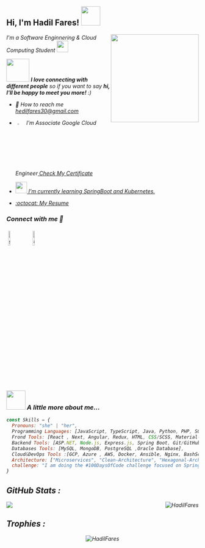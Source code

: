 <h2> Hi, I'm Hadil Fares! <img src="https://media.giphy.com/media/mGcNjsfWAjY5AEZNw6/giphy.gif" width="50"></h2>
<img align='right' src="https://media.giphy.com/media/ieyl9zmCjO4b4t6qoY/giphy.gif" width="230">
<p><em>I'm a  Software Enginnering & Cloud Computing Student <img src="https://media.giphy.com/media/fYSnHlufseco8Fh93Z/giphy.gif" width="30"</em></p>
    
<img src="https://media.giphy.com/media/LnQjpWaON8nhr21vNW/giphy.gif" width="60"> <em><b>I love connecting with different people</b> so if you want to say <b>hi, I'll be happy to meet you more!</b> :)</em>

- 📧      How to reach me  hedilfares30@gmail.com 
 - <img alt="google" width="3%" style="padding:5px"    src="https://www.vectorlogo.zone/logos/google_cloud/google_cloud-icon.svg"> I'm Associate  Google Cloud Engineer<a href="https://www.credential.net/2a9224e0-4f52-4662-a031-12c03d11928c?key=d18064f241b75b0afdba70bb3fb1de350e17057b00b43b7ca5afcf1824de16c8"> Check My Certificate

 - <img src="https://media.giphy.com/media/WUlplcMpOCEmTGBtBW/giphy.gif" width="30"> I’m currently learning SpringBoot and Kubernetes.

 -  :octocat: [My Resume](https://drive.google.com/file/d/10tIV5UkI271ve7U1jrkCdB2YP7XTHt0K/view?usp=sharing)
<h3 align="left" > Connect with me 🤝 </h3>
<p align="left">
	<a href="https://github.com/HadilFares"><img alt="github" width="10%" style="padding:5px" src="https://img.icons8.com/clouds/100/000000/github.png"/></a>
	<a href="https://www.linkedin.com/in/hadilfares/"><img alt="linkedin" width="10%" style="padding:5px" src="https://img.icons8.com/clouds/100/000000/linkedin.png"/></a>
</p>
<h3><img src="https://media.giphy.com/media/VgCDAzcKvsR6OM0uWg/giphy.gif" width="50"> A little more about me...  </h3>

```javascript
const Skills = {
  Pronouns: "she" | "her",
  Programming Languages: [JavaScript, TypeScript, Java, Python, PHP, SQL, PL/SQL, C/C++],
  Frond Tools: [React , Next, Angular, Redux, HTML, CSS/SCSS, Material-UI],
  Backend Tools: [ASP.NET, Node.js, Express.js, Spring Boot, Git/GitHub, Swagger,Postman],
  Databases Tools: [MySQL, MongoDB, PostgreSQL ,Oracle Database],
  Cloud&DevOps Tools :[GCP, Azure , AWS, Docker, Ansible, Nginx, BashScript, Github CI/CD]
  Architecture: ["Microservices", "Clean-Architecture", "Hexagonal-Architecture", "Design System Pattern"],
  challenge: "I am doing the #100DaysOfCode challenge focused on SpringBoot and Kubernetes"
}
```



##  <b>GitHub Stats :</b>
<img src="https://github-readme-stats.vercel.app/api/top-langs/?username=HadilFares&layout=compact"/> 
<a href="#HadilFares-title">
  <img src="https://github-readme-stats.vercel.app/api?username=HadilFares&show_icons=true" alt="HadilFares" align="right" />
</a>

##  <b>Trophies :</b>

<p align="center">
    <img
      src="https://github-profile-trophy.vercel.app/?username=HadilFares" alt="HadilFares" />
</p>
